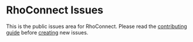 RhoConnect Issues
=================

This is the public issues area for RhoConnect.  Please read the [contributing guide](CONTRIBUTING.md) before [creating](/rhomobile/rhoconnect-issues/issues/new) new issues.
